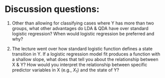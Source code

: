 # Discussion questions: 

1. Other than allowing for classifying cases where Y has more than two groups, what other advantages do LDA & QDA have over standard logistic regression? When would logistic regression be preferred and why?

2. The lecture went over how standard logistic function defines a state transition in Y. If a logistic regression model fit produces a function with a shallow slope, what does that tell you about the relationship between X & Y? How would you interpret the relationship between specific predictor variables in X (e.g., $X_1$) and the state of Y?